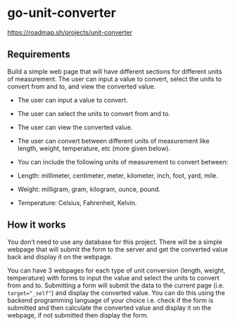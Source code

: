 # go-unit-converter

https://roadmap.sh/projects/unit-converter

## Requirements

Build a simple web page that will have different sections for different units of measurement. The user can input a value to convert, select the units to convert from and to, and view the converted value.

- The user can input a value to convert.
- The user can select the units to convert from and to.
- The user can view the converted value.
- The user can convert between different units of measurement like length, weight, temperature, etc (more given below).
- You can include the following units of measurement to convert between:

- Length: millimeter, centimeter, meter, kilometer, inch, foot, yard, mile.
- Weight: milligram, gram, kilogram, ounce, pound.
- Temperature: Celsius, Fahrenheit, Kelvin.

## How it works

You don’t need to use any database for this project. There will be a simple webpage that will submit the form to the server and get the converted value back and display it on the webpage.

You can have 3 webpages for each type of unit conversion (length, weight, temperature) with forms to input the value and select the units to convert from and to. Submitting a form will submit the data to the current page (i.e. `target="_self"`) and display the converted value. You can do this using the backend programming language of your choice i.e. check if the form is submitted and then calculate the converted value and display it on the webpage, if not submitted then display the form.
